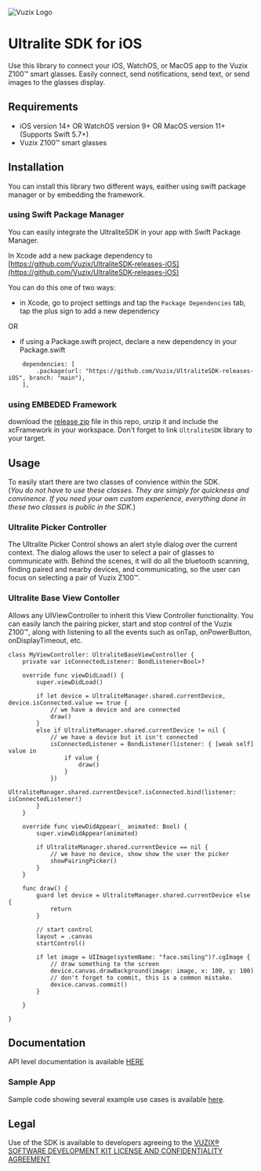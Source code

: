 ![Vuzix Logo](https://apps.vuzix.com/images/vuzix-logo-old.png)

# Ultralite SDK for iOS
Use this library to connect your iOS, WatchOS, or MacOS app to the Vuzix Z100™ smart glasses. Easily connect, send notifications, send text, or send images to the glasses display.

## Requirements
- iOS version 14+ OR WatchOS version 9+ OR MacOS version 11+ (Supports Swift 5.7+)
- Vuzix Z100™ smart glasses


## Installation 
You can install this library two different ways, eaither using swift package manager or by embedding the framework.
### using Swift Package Manager

You can easily integrate the UltraliteSDK in your app with Swift Package Manager. 

In Xcode add a new package dependency to [https://github.com/Vuzix/UltraliteSDK-releases-iOS](https://github.com/Vuzix/UltraliteSDK-releases-iOS)

You can do this one of two ways: 

- in Xcode, go to project settings and tap the `Package Dependencies` tab, tap the plus sign to add a new dependency

OR 
- if using a Package.swift project, declare a new dependency in your Package.swift
```
	dependencies: [
        .package(url: "https://github.com/Vuzix/UltraliteSDK-releases-iOS", branch: "main"),
    ],
```

### using EMBEDED Framework
download the [release zip](https://github.com/Vuzix/UltraliteSDK-releases-iOS/releases) file in this repo, unzip it and include the xcFramework in your workspace. Don't forget to link `UltraliteSDK` library to your target.  

## Usage
To easily start there are two classes of convience within the SDK.  
(*You do not have to use these classes.  They are simiply for quickness and convinence.  If you need your own custom experience, everything done in these two classes is public in the SDK.*) 
### Ultralite Picker Controller
The Ultralite Picker Control shows an alert style dialog over the current context.  The dialog allows the user to select a pair of glasses to communicate with.  Behind the scenes, it will do all the bluetooth scanning, finding paired and nearby devices, and communicating, so the user can focus on selecting a pair of Vuzix Z100™. 
### Ultralite Base View Contoller
Allows any UIViewController to inherit this View Controller functionality.  You can easily lanch the pairing picker, start and stop control of the Vuzix Z100™, along with listening to all the events such as onTap, onPowerButton, onDisplayTimeout, etc. 

```
class MyViewController: UltraliteBaseViewController {
	private var isConnectedListener: BondListener<Bool>?

	override func viewDidLoad() {
		super.viewDidLoad()

		if let device = UltraliteManager.shared.currentDevice, device.isConnected.value == true {
			// we have a device and are connected
			draw()
		}
		else if UltraliteManager.shared.currentDevice != nil {
			// we have a device but it isn't connected
			isConnectedListener = BondListener(listener: { [weak self] value in
				if value {
					draw()
				}
			})
			UltraliteManager.shared.currentDevice?.isConnected.bind(listener: isConnectedListener!)
		}
	}

	override func viewDidAppear(_ animated: Bool) {
		super.viewDidAppear(animated)
        
		if UltraliteManager.shared.currentDevice == nil {
			// we have no device, show show the user the picker
			showPairingPicker()
		}
	}

	func draw() {
		guard let device = UltraliteManager.shared.currentDevice else {
			return
		}
		
		// start control
		layout = .canvas
		startControl()

		if let image = UIImage(systemName: "face.smiling")?.cgImage {
			// draw something to the screen
			device.canvas.drawBackground(image: image, x: 100, y: 100)
			// don't forget to commit, this is a common mistake.  
			device.canvas.commit()
		}

	}

}

```


## Documentation

API level documentation is available [HERE](https://vuzix.github.io/UltraliteSDK-releases-iOS/documentation/ultralitesdk/)


### Sample App
Sample code showing several example use cases is available [here](https://github.com/Vuzix/ultralite-sdk-ios-sample).

## Legal
Use of the SDK is available to developers agreeing to the
[VUZIX® SOFTWARE DEVELOPMENT KIT LICENSE AND CONFIDENTIALITY AGREEMENT](https://www.vuzix.com/pages/vuzix%C2%AE-software-development-kit-license-and-confidentiality-agreement)


